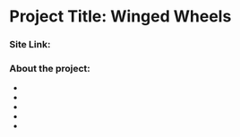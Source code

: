 <h1>Project Title: Winged Wheels</h1>

<h3>Site Link: </h3>

<h3>About the project:</h3>

<p></p>

<ul>
    <li></li>
    <li></li>
    <li></li>
    <li></li>
    <li></li>
</ul>